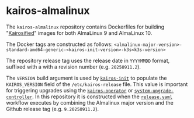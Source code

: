 # kairos-almalinux

The `kairos-almalinux` repository contains Dockerfiles for building
"[Kairosified](https://kairos.io/v3.5.2/docs/advanced/creating_custom_cloud_images/)"
images for both AlmaLinux 9 and AlmaLinux 10.

The Docker tags are constructed as follows:
`<almalinux-major-version>-standard-amd64-generic-<kairos-init-version>-k3s<k3s-version>`

The repository release tag uses the release date in `YYYYMMDD` format, suffixed
with a with a revision number (e.g. `20250911.2`).

The `VERSION` build argument is used by
[`kairos-init`](https://github.com/kairos-io/kairos-init) to populate the
`KAIROS_VERSION` field of the `/etc/kairos-release` file. This value is
important for triggering upgrades using the
[`kairos-operator`](https://github.com/kairos-io/kairos-operator) or
[`system-upgrade-controller`](https://github.com/rancher/system-upgrade-controller).
In this repository it is constructed when the
[`release.yaml`](.github/workflows/release.yaml) workflow executes by combining
the Almalinux major version and the Github release tag (e.g. `9.20250911.2`).
